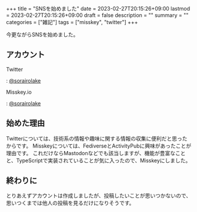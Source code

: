+++
title = "SNSを始めました"
date = 2023-02-27T20:15:26+09:00
lastmod = 2023-02-27T20:15:26+09:00
draft = false
description = ""
summary = ""
categories = ["雑記"]
tags = ["misskey", "twitter"]
+++

今更ながらSNSを始めました。

## アカウント

Twitter

: [@sorairolake](https://twitter.com/sorairolake)

Misskey.io

: [@sorairolake](https://misskey.io/@sorairolake)

## 始めた理由

Twitterについては、技術系の情報や趣味に関する情報の収集に便利だと思ったからです。
Misskeyについては、FediverseとActivityPubに興味があったことが理由です。
これだけならMastodonなどでも該当しますが、機能が豊富なことと、TypeScriptで実装されていることが気に入ったので、Misskeyにしました。

## 終わりに

とりあえずアカウントは作成しましたが、投稿したいことが思いつかないので、思いつくまでは他人の投稿を見るだけになりそうです。
